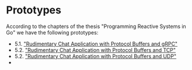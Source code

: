 # Prototypes

According to the chapters of the thesis "Programming Reactive Systems in Go" we have the following prototypes:

- 5.1. ["Rudimentary Chat Application with Protocol Buffers and gRPC"](gRPC-chat)
- 5.2. ["Rudimentary Chat Application with Protocol Buffers and TCP"](protobuf-tcp-chat)
- 5.2. ["Rudimentary Chat Application with Protocol Buffers and UDP"](protobuf-tcp-udp)
- 